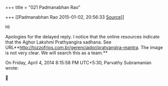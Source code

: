+++
title = "021 Padmanabhan Rao"

+++
[[Padmanabhan Rao	2015-01-02, 20:56:33 [Source](https://groups.google.com/g/samskrita/c/oZuA18X4ScM)]]



Hi

  

Apologies for the delayed reply. I notice that the online resources indicate that the Aghor Lakshmi Prathyangira sadhana. See URL**<http://tozzofrios.com.br/gerenciador/pratyangira-mantra>. The image is not very clear. We will search this as a team.**

  
  
On Friday, April 4, 2014 8:15:58 PM UTC+5:30, Parvathy Subramanian wrote:



